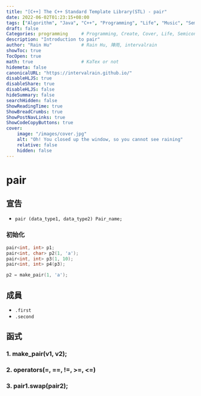 ```yaml
---
title: "[C++] The C++ Standard Template Library(STL) - pair"
date: 2022-06-02T01:23:15+08:00
tags: ["Algorithm", "Java", "C++", "Programming", "Life", "Music", "Semiconductor", "Logic Design", "TCAD"]
draft: false
Categories: programming     # Programming, Create, Cover, Life, Semiconductor, Leetcode, Logic Design, Daily, OS, CS50, CA
description: "Introduction to pair" 
author: "Rain Hu"           # Rain Hu, 陣雨, intervalrain
showToc: true
TocOpen: true
math: true                  # KaTex or not
hidemeta: false
canonicalURL: "https://intervalrain.github.io/"
disableHLJS: true
disableShare: true
disableHLJS: false
hideSummary: false
searchHidden: false
ShowReadingTime: true
ShowBreadCrumbs: true
ShowPostNavLinks: true
ShowCodeCopyButtons: true
cover:
    image: "/images/cover.jpg"
    alt: "Oh! You closed up the window, so you cannot see raining"
    relative: false
    hidden: false
---
```


# pair
## 宣告
+ `pair (data_type1, data_type2) Pair_name;`
### 初始化
```C++
pair<int, int> p1;
pair<int, char> p2(1, 'a');
pair<int, int> p3(1, 10);
pair<int, int> p4(p3);

p2 = make_pair(1, 'a');
```
## 成員
+ `.first`
+ `.second`

## 函式
### 1. make_pair(v1, v2);
### 2. operators(=, ==, !=, >=, <=)
### 3. pair1.swap(pair2);